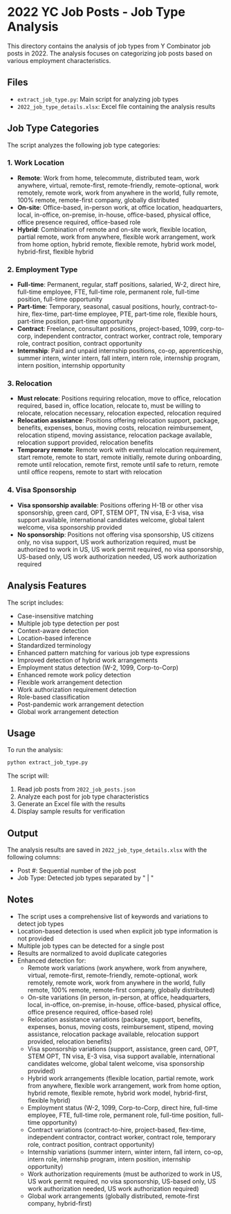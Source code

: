 # 2022 YC Job Posts - Job Type Analysis

This directory contains the analysis of job types from Y Combinator job posts in 2022. The analysis focuses on categorizing job posts based on various employment characteristics.

## Files

- `extract_job_type.py`: Main script for analyzing job types
- `2022_job_type_details.xlsx`: Excel file containing the analysis results

## Job Type Categories

The script analyzes the following job type categories:

### 1. Work Location
- **Remote**: Work from home, telecommute, distributed team, work anywhere, virtual, remote-first, remote-friendly, remote-optional, work remotely, remote work, work from anywhere in the world, fully remote, 100% remote, remote-first company, globally distributed
- **On-site**: Office-based, in-person work, at office location, headquarters, local, in-office, on-premise, in-house, office-based, physical office, office presence required, office-based role
- **Hybrid**: Combination of remote and on-site work, flexible location, partial remote, work from anywhere, flexible work arrangement, work from home option, hybrid remote, flexible remote, hybrid work model, hybrid-first, flexible hybrid

### 2. Employment Type
- **Full-time**: Permanent, regular, staff positions, salaried, W-2, direct hire, full-time employee, FTE, full-time role, permanent role, full-time position, full-time opportunity
- **Part-time**: Temporary, seasonal, casual positions, hourly, contract-to-hire, flex-time, part-time employee, PTE, part-time role, flexible hours, part-time position, part-time opportunity
- **Contract**: Freelance, consultant positions, project-based, 1099, corp-to-corp, independent contractor, contract worker, contract role, temporary role, contract position, contract opportunity
- **Internship**: Paid and unpaid internship positions, co-op, apprenticeship, summer intern, winter intern, fall intern, intern role, internship program, intern position, internship opportunity

### 3. Relocation
- **Must relocate**: Positions requiring relocation, move to office, relocation required, based in, office location, relocate to, must be willing to relocate, relocation necessary, relocation expected, relocation required
- **Relocation assistance**: Positions offering relocation support, package, benefits, expenses, bonus, moving costs, relocation reimbursement, relocation stipend, moving assistance, relocation package available, relocation support provided, relocation benefits
- **Temporary remote**: Remote work with eventual relocation requirement, start remote, remote to start, remote initially, remote during onboarding, remote until relocation, remote first, remote until safe to return, remote until office reopens, remote to start with relocation

### 4. Visa Sponsorship
- **Visa sponsorship available**: Positions offering H-1B or other visa sponsorship, green card, OPT, STEM OPT, TN visa, E-3 visa, visa support available, international candidates welcome, global talent welcome, visa sponsorship provided
- **No sponsorship**: Positions not offering visa sponsorship, US citizens only, no visa support, US work authorization required, must be authorized to work in US, US work permit required, no visa sponsorship, US-based only, US work authorization needed, US work authorization required

## Analysis Features

The script includes:
- Case-insensitive matching
- Multiple job type detection per post
- Context-aware detection
- Location-based inference
- Standardized terminology
- Enhanced pattern matching for various job type expressions
- Improved detection of hybrid work arrangements
- Employment status detection (W-2, 1099, Corp-to-Corp)
- Enhanced remote work policy detection
- Flexible work arrangement detection
- Work authorization requirement detection
- Role-based classification
- Post-pandemic work arrangement detection
- Global work arrangement detection

## Usage

To run the analysis:
```bash
python extract_job_type.py
```

The script will:
1. Read job posts from `2022_job_posts.json`
2. Analyze each post for job type characteristics
3. Generate an Excel file with the results
4. Display sample results for verification

## Output

The analysis results are saved in `2022_job_type_details.xlsx` with the following columns:
- Post #: Sequential number of the job post
- Job Type: Detected job types separated by " | "

## Notes

- The script uses a comprehensive list of keywords and variations to detect job types
- Location-based detection is used when explicit job type information is not provided
- Multiple job types can be detected for a single post
- Results are normalized to avoid duplicate categories
- Enhanced detection for:
  - Remote work variations (work anywhere, work from anywhere, virtual, remote-first, remote-friendly, remote-optional, work remotely, remote work, work from anywhere in the world, fully remote, 100% remote, remote-first company, globally distributed)
  - On-site variations (in person, in-person, at office, headquarters, local, in-office, on-premise, in-house, office-based, physical office, office presence required, office-based role)
  - Relocation assistance variations (package, support, benefits, expenses, bonus, moving costs, reimbursement, stipend, moving assistance, relocation package available, relocation support provided, relocation benefits)
  - Visa sponsorship variations (support, assistance, green card, OPT, STEM OPT, TN visa, E-3 visa, visa support available, international candidates welcome, global talent welcome, visa sponsorship provided)
  - Hybrid work arrangements (flexible location, partial remote, work from anywhere, flexible work arrangement, work from home option, hybrid remote, flexible remote, hybrid work model, hybrid-first, flexible hybrid)
  - Employment status (W-2, 1099, Corp-to-Corp, direct hire, full-time employee, FTE, full-time role, permanent role, full-time position, full-time opportunity)
  - Contract variations (contract-to-hire, project-based, flex-time, independent contractor, contract worker, contract role, temporary role, contract position, contract opportunity)
  - Internship variations (summer intern, winter intern, fall intern, co-op, intern role, internship program, intern position, internship opportunity)
  - Work authorization requirements (must be authorized to work in US, US work permit required, no visa sponsorship, US-based only, US work authorization needed, US work authorization required)
  - Global work arrangements (globally distributed, remote-first company, hybrid-first) 
